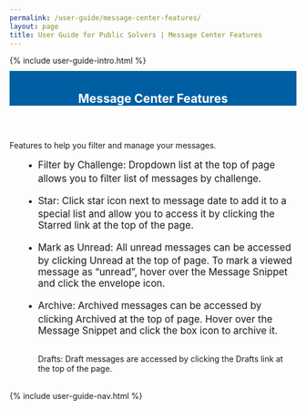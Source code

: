 ```yaml
---
permalink: /user-guide/message-center-features/
layout: page
title: User Guide for Public Solvers | Message Center Features
---
```

<div class="row">
  <div class="col-sm-12">{% include user-guide-intro.html %}</div>
</div>
<div class="row" style="padding-top: 10px; padding-bottom: 30px;">
  <div class="col-sm-12" style="padding-top: 6px; background-color: #005ea2; color: #ffffff; text-align: center;">
    <h2>Message Center Features</h2>
  </div>
</div>
<div class="row">
  <div class="col-sm-7">
    <p>Features to help you filter and manage your messages.</p>
    <ul style="padding-left: 50px;">
      <li style="font-weight:900;"><span style="font-size: 1.06rem; line-height: 1.5; font-weight: 400;">Filter by Challenge: Dropdown list at the top of page allows you to filter list of messages by challenge.</span></li><br>

<li style="font-weight:900;"><span style="font-size: 1.06rem; line-height: 1.5; font-weight: 400;">Star: Click star icon next to message date to add it to a special list and allow you to access it by clicking the Starred link at the top of the page.</span></li><br>

<li style="font-weight:900;"><span style="font-size: 1.06rem; line-height: 1.5; font-weight: 400;">Mark as Unread: All unread messages can be accessed by clicking Unread at the top of page. To mark a viewed message as “unread”, hover over the Message Snippet and click the envelope icon.</span></li><br>

<li style="font-weight:900;"><span style="font-size: 1.06rem; line-height: 1.5; font-weight: 400;">Archive: Archived messages can be accessed by clicking Archived at the top of page. Hover over the Message Snippet and click the box icon to archive it.</span></li><br>

Drafts: Draft messages are accessed by clicking the Drafts link at the top of the page. </span></li>
    </ul>
  </div>
  <div class="col-sm-1">&nbsp;</div>
  <div class="col-sm-4"> {% include user-guide-nav.html %} </div>
</div>
